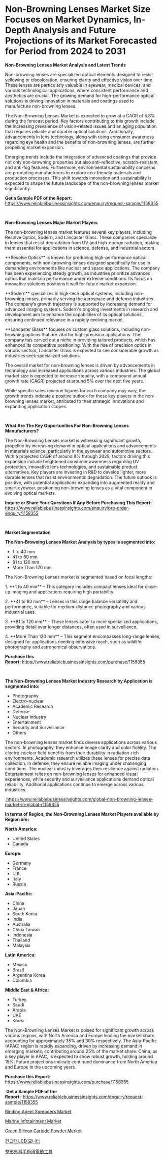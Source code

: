 <p><h1>Non-Browning Lenses Market Size Focuses on Market Dynamics, In-Depth Analysis and Future Projections of its Market Forecasted for Period from 2024 to 2031</h1></p><p><strong>Non-Browning Lenses Market Analysis and Latest Trends</strong></p>
<p><p>Non-browning lenses are specialized optical elements designed to resist yellowing or discoloration, ensuring clarity and effective vision over time. These lenses are particularly valuable in eyewear, medical devices, and various technological applications, where consistent performance and aesthetics are crucial. The growing demand for high-performance optical solutions is driving innovation in materials and coatings used to manufacture non-browning lenses.</p><p>The Non-Browning Lenses Market is expected to grow at a CAGR of 5.8% during the forecast period. Key factors contributing to this growth include the increasing prevalence of vision-related issues and an aging population that requires reliable and durable optical solutions. Additionally, advancements in lens technology, along with rising consumer awareness regarding eye health and the benefits of non-browning lenses, are further propelling market expansion.</p><p>Emerging trends include the integration of advanced coatings that provide not only non-browning properties but also anti-reflective, scratch-resistant, and anti-fog features. Furthermore, environmental sustainability concerns are prompting manufacturers to explore eco-friendly materials and production processes. This shift towards innovation and sustainability is expected to shape the future landscape of the non-browning lenses market significantly.</p></p>
<p><strong>Get a Sample PDF of the Report:&nbsp;</strong> <a href="https://www.reliablebusinessinsights.com/enquiry/request-sample/1158355">https://www.reliablebusinessinsights.com/enquiry/request-sample/1158355</a></p>
<p>&nbsp;</p>
<p><strong>Non-Browning Lenses Major Market Players</strong></p>
<p><p>The non-browning lenses market features several key players, including Resolve Optics, Sodern, and Lancaster Glass. These companies specialize in lenses that resist degradation from UV and high-energy radiation, making them essential for applications in science, defense, and industrial sectors.</p><p>**Resolve Optics** is known for producing high-performance optical components, with non-browning lenses designed specifically for use in demanding environments like nuclear and space applications. The company has been experiencing steady growth, as industries prioritize advanced optics that maintain performance under extreme conditions. Its focus on innovative solutions positions it well for future market expansion.</p><p>**Sodern** specializes in high-tech optical systems, including non-browning lenses, primarily serving the aerospace and defense industries. The company’s growth trajectory is supported by increasing demand for advanced imaging systems. Sodern's ongoing investments in research and development aim to enhance the capabilities of its optical solutions, ensuring continued relevance in a rapidly evolving market.</p><p>**Lancaster Glass** focuses on custom glass solutions, including non-browning options that are vital for high-precision applications. The company has carved out a niche in providing tailored products, which has enhanced its competitive positioning. With the rise of precision optics in various sectors, Lancaster Glass is expected to see considerable growth as industries seek specialized solutions.</p><p>The overall market for non-browning lenses is driven by advancements in technology and increased applications across various industries. The global market size is expected to increase steadily, with a compound annual growth rate (CAGR) projected at around 5% over the next five years. </p><p>While specific sales revenue figures for each company may vary, the growth trends indicate a positive outlook for these key players in the non-browning lenses market, attributed to their strategic innovations and expanding application scopes.</p></p>
<p>&nbsp;</p>
<p><strong>What Are The Key Opportunities For Non-Browning Lenses Manufacturers?</strong></p>
<p><p>The Non-Browning Lenses market is witnessing significant growth, propelled by increasing demand in optical applications and advancements in materials science, particularly in the eyewear and automotive sectors. With a projected CAGR of around 8% through 2028, factors driving this expansion include heightened consumer awareness regarding UV protection, innovative lens technologies, and sustainable product alternatives. Key players are investing in R&D to develop lighter, more durable lenses that resist environmental degradation. The future outlook is positive, with potential applications expanding into augmented reality and smart eyewear, positioning non-browning lenses as a vital component in evolving optical markets.</p></p>
<p><strong>Inquire or Share Your Questions If Any Before Purchasing This Report:</strong> <a href="https://www.reliablebusinessinsights.com/enquiry/pre-order-enquiry/1158355">https://www.reliablebusinessinsights.com/enquiry/pre-order-enquiry/1158355</a></p>
<p>&nbsp;</p>
<p><strong>Market Segmentation</strong></p>
<p><strong>The Non-Browning Lenses Market Analysis by types is segmented into:</strong></p>
<p><ul><li>1 to 40 mm</li><li>41 to 80 mm</li><li>81 to 120 mm</li><li>More Than 120 mm</li></ul></p>
<p><p>The Non-Browning Lenses market is segmented based on focal lengths: </p><p>1. **1 to 40 mm** – This category includes compact lenses ideal for close-up imaging and applications requiring high portability. </p><p>   </p><p>2. **41 to 80 mm** – Lenses in this range balance versatility and performance, suitable for medium-distance photography and various industrial uses.</p><p>3. **81 to 120 mm** – These lenses cater to more specialized applications, providing detail over longer distances, often used in surveillance.</p><p>4. **More Than 120 mm** – This segment encompasses long-range lenses, designed for applications needing extensive reach, such as wildlife photography and astronomical observations.</p></p>
<p><strong>Purchase this Report:&nbsp;</strong><a href="https://www.reliablebusinessinsights.com/purchase/1158355">https://www.reliablebusinessinsights.com/purchase/1158355</a></p>
<p>&nbsp;</p>
<p><strong>The Non-Browning Lenses Market Industry Research by Application is segmented into:</strong></p>
<p><ul><li>Photography</li><li>Electro-nuclear</li><li>Academic Research</li><li>Defense</li><li>Nuclear Industry</li><li>Entertainment</li><li>Security and Surveillance</li><li>Others</li></ul></p>
<p><p>The non-browning lenses market finds diverse applications across various sectors. In photography, they enhance image clarity and color fidelity. The electro-nuclear field benefits from their durability in radiation-rich environments. Academic research utilizes these lenses for precise data collection. In defense, they ensure reliable imaging under challenging conditions. The nuclear industry leverages their resilience against radiation. Entertainment relies on non-browning lenses for enhanced visual experiences, while security and surveillance applications demand optical reliability. Additional applications continue to emerge across various industries.</p></p>
<p><a href="https://www.reliablebusinessinsights.com/global-non-browning-lenses-market-in-global-r1158355">&nbsp;https://www.reliablebusinessinsights.com/global-non-browning-lenses-market-in-global-r1158355</a></p>
<p><strong>In terms of Region, the Non-Browning Lenses Market Players available by Region are:</strong></p>
<p>
    <p> <strong> North America: </strong>
        <ul>
            <li>United States</li>
            <li>Canada</li>
        </ul>
        </p> 
    <p> <strong> Europe: </strong>
        <ul>
            <li>Germany</li>
            <li>France</li>
            <li>U.K.</li>
            <li>Italy</li>
            <li>Russia</li>
        </ul>
        </p> 
    <p> <strong> Asia-Pacific: </strong>
        <ul>
            <li>China</li>
            <li>Japan</li>
            <li>South Korea</li>
            <li>India</li>
            <li>Australia</li>
            <li>China Taiwan</li>
            <li>Indonesia</li>
            <li>Thailand</li>
            <li>Malaysia</li>
        </ul>
        </p> 
    <p> <strong> Latin America: </strong>
        <ul>
            <li>Mexico</li>
            <li>Brazil</li>
            <li>Argentina Korea</li>
            <li>Colombia</li>
        </ul>
        </p> 
    <p> <strong> Middle East & Africa: </strong>
        <ul>
            <li>Turkey</li>
            <li>Saudi</li>
            <li>Arabia</li>
            <li>UAE</li>
            <li>Korea</li>
        </ul>
    </p>
    </p>
<p><p>The Non-Browning Lenses Market is poised for significant growth across various regions, with North America and Europe leading the market share, accounting for approximately 35% and 30% respectively. The Asia-Pacific (APAC) region is rapidly expanding, driven by increasing demand in emerging markets, contributing around 25% of the market share. China, as a key player in APAC, is expected to show robust growth, holding around 15%. Future projections indicate continued dominance from North America and Europe in the upcoming years.</p></p>
<p><strong>Purchase this Report: </strong><a href="https://www.reliablebusinessinsights.com/purchase/1158355">https://www.reliablebusinessinsights.com/purchase/1158355</a></p>
<p>&nbsp;<strong>Get a Sample PDF of the Report:&nbsp;&nbsp;</strong><a href="https://www.reliablebusinessinsights.com/enquiry/request-sample/1158355">https://www.reliablebusinessinsights.com/enquiry/request-sample/1158355</a></p>
<p><strong></strong></p>
<p><p><a href="https://github.com/ygfu6u/Market-Research-Report-List-1/blob/main/binding-agent-spreaders-market.md">Binding Agent Spreaders Market</a></p><p><a href="https://github.com/JubayerMia832/Market-Research-Report-List-1/blob/main/marine-infotainment-market.md">Marine Infotainment Market</a></p><p><a href="https://issuu.com/reportprime-2/docs/green-silicon-carbide-powder-market_f7ea320e70ba82">Green Silicon Carbide Powder Market</a></p><p><a href="https://medium.com/@jj.bennett1994/%EA%B8%80%EB%A1%9C%EB%B2%8C-%EB%82%B4%EA%B5%AC%EC%84%B1-lcd-%EB%AA%A8%EB%8B%88%ED%84%B0-%EC%8B%9C%EC%9E%A5%EC%9D%98-%EC%8B%9C%EC%9E%A5-%EB%8F%99%ED%96%A5-%EC%98%88%EC%B8%A1-%EB%B0%8F-%EB%B6%84%EC%84%9D-2024-2031-5a79c447601d">견고한 LCD 모니터</a></p><p><a href="https://medium.com/@alfredoziemann/orthopedic-surgery-surgical-power-tools-market-%E3%81%AF-%E3%82%B3%E3%82%B9%E3%83%88%E7%AE%A1%E7%90%86%E3%81%A8%E5%8A%B9%E7%8E%87%E5%90%91%E4%B8%8A%E3%82%92%E5%84%AA%E5%85%88%E3%81%97%E3%81%BE%E3%81%99-%E3%81%95%E3%82%89%E3%81%AB-%E5%A0%B1%E5%91%8A%E6%9B%B8%E3%81%AF%E5%B8%82%E5%A0%B4%E3%81%AE%E9%9C%80%E8%A6%81%E9%9D%A2%E3%81%A8%E4%BE%9B%E7%B5%A6%E9%9D%A2%E3%81%AE%E4%B8%A1%E6%96%B9%E3%82%92%E3%82%AB%E3%83%90%E3%83%BC%E3%81%97%E3%81%A6%E3%81%84%E3%81%BE%E3%81%99-d010f2b3586a">整形外科手術用電動工具</a></p></p>